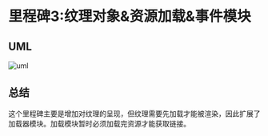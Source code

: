 # 里程碑3:纹理对象&资源加载&事件模块
## UML
![uml](milestone%20_3.png)
## 总结
这个里程碑主要是增加对纹理的呈现，但纹理需要先加载才能被渲染，因此扩展了加载器模块。加载模块暂时必须加载完资源才能获取链接。


